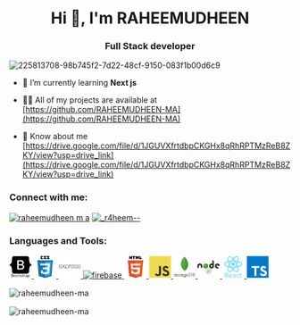 <h1 align="center">Hi 👋, I'm RAHEEMUDHEEN</h1>
<h3 align="center"> Full Stack developer</h3>

![225813708-98b745f2-7d22-48cf-9150-083f1b00d6c9](https://github.com/RAHEEMUDHEEN-MA/RAHEEMUDHEEN-MA/assets/136678042/4b35c3df-879e-46cb-8e5b-a00b9e692173)






- 🌱 I’m currently learning **Next js**


- 👨‍💻 All of my projects are available at [https://github.com/RAHEEMUDHEEN-MA](https://github.com/RAHEEMUDHEEN-MA)

- 📄 Know about me [https://drive.google.com/file/d/1JGUVXfrtdbpCKGHx8qRhRPTMzReB8ZKY/view?usp=drive_link](https://drive.google.com/file/d/1JGUVXfrtdbpCKGHx8qRhRPTMzReB8ZKY/view?usp=drive_link)

<h3 align="left">Connect with me:</h3>
<p align="left">
<a href="https://www.linkedin.com/in/raheemudheen-m-a-058396259/" target="blank"><img align="center" src="https://raw.githubusercontent.com/rahuldkjain/github-profile-readme-generator/master/src/images/icons/Social/linked-in-alt.svg" alt="raheemudheen m a" height="30" width="40" /></a>
<a href="https://www.instagram.com/_r4heem__/" target="blank"><img align="center" src="https://raw.githubusercontent.com/rahuldkjain/github-profile-readme-generator/master/src/images/icons/Social/instagram.svg" alt="_r4heem--" height="30" width="40" /></a>
</p>

<h3 align="left">Languages and Tools:</h3>
<p align="left"> <a href="https://getbootstrap.com" target="_blank" rel="noreferrer"> <img src="https://raw.githubusercontent.com/devicons/devicon/master/icons/bootstrap/bootstrap-plain-wordmark.svg" alt="bootstrap" width="40" height="40"/> </a> <a href="https://www.w3schools.com/css/" target="_blank" rel="noreferrer"> <img src="https://raw.githubusercontent.com/devicons/devicon/master/icons/css3/css3-original-wordmark.svg" alt="css3" width="40" height="40"/> </a> <a href="https://expressjs.com" target="_blank" rel="noreferrer"> <img src="https://raw.githubusercontent.com/devicons/devicon/master/icons/express/express-original-wordmark.svg" alt="express" width="40" height="40"/> </a> <a href="https://firebase.google.com/" target="_blank" rel="noreferrer"> <img src="https://www.vectorlogo.zone/logos/firebase/firebase-icon.svg" alt="firebase" width="40" height="40"/> </a> <a href="https://www.w3.org/html/" target="_blank" rel="noreferrer"> <img src="https://raw.githubusercontent.com/devicons/devicon/master/icons/html5/html5-original-wordmark.svg" alt="html5" width="40" height="40"/> </a> <a href="https://developer.mozilla.org/en-US/docs/Web/JavaScript" target="_blank" rel="noreferrer"> <img src="https://raw.githubusercontent.com/devicons/devicon/master/icons/javascript/javascript-original.svg" alt="javascript" width="40" height="40"/> </a> <a href="https://www.mongodb.com/" target="_blank" rel="noreferrer"> <img src="https://raw.githubusercontent.com/devicons/devicon/master/icons/mongodb/mongodb-original-wordmark.svg" alt="mongodb" width="40" height="40"/> </a> <a href="https://nodejs.org" target="_blank" rel="noreferrer"> <img src="https://raw.githubusercontent.com/devicons/devicon/master/icons/nodejs/nodejs-original-wordmark.svg" alt="nodejs" width="40" height="40"/> </a> <a href="https://reactjs.org/" target="_blank" rel="noreferrer"> <img src="https://raw.githubusercontent.com/devicons/devicon/master/icons/react/react-original-wordmark.svg" alt="react" width="40" height="40"/> </a> <a href="https://www.typescriptlang.org/" target="_blank" rel="noreferrer"> <img src="https://raw.githubusercontent.com/devicons/devicon/master/icons/typescript/typescript-original.svg" alt="typescript" width="40" height="40"/> </a> </p>

<p><img align="center" src="https://github-readme-stats.vercel.app/api/top-langs?username=raheemudheen-ma&show_icons=true&locale=en&layout=compact" alt="raheemudheen-ma" /></p>

<p><img align="center" src="https://github-readme-streak-stats.herokuapp.com/?user=raheemudheen-ma&" alt="raheemudheen-ma" /></p>
